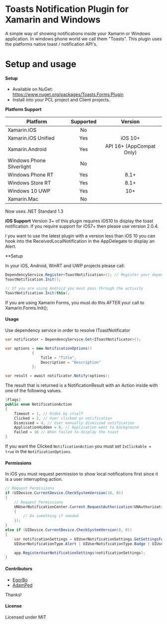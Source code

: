 Toasts Notification Plugin for Xamarin and Windows
===================

A simple way of showing notifications inside your Xamarin or Windows application. In windows phone world we call them "Toasts". This plugin uses the platforms native toast / notification API's.

Setup and usage
===================
#### Setup
* Available on NuGet: https://www.nuget.org/packages/Toasts.Forms.Plugin
* Install into your PCL project and Client projects.

**Platform Support**

|Platform|Supported|Version|
| ------------------- | :-----------: | :------------------: |
|Xamarin.iOS|No||
|Xamarin.iOS Unified|Yes|iOS 10+|
|Xamarin.Android|Yes|API 16+ (AppCompat Only)|
|Windows Phone Silverlight|No||
|Windows Phone RT|Yes|8.1+|
|Windows Store RT|Yes|8.1+|
|Windows 10 UWP|Yes|10+|
|Xamarin.Mac|No||

Now uses .NET Standard 1.3

**iOS Support**
Version 3+ of this plugin requires iOS10 to display the toast notification. If you require support for iOS7+ then please use version 2.0.4.

I you want to use the latest plugin with a version less than iOS 10 you can hook into the ReceivedLocalNotification in the AppDelegate to display an Alert.

**Setup

In your iOS, Android, WinRT and UWP projects please call:

```csharp
DependencyService.Register<ToastNotification>(); // Register your dependency
ToastNotification.Init();

// If you are using Android you must pass through the activity
ToastNotification.Init(this);
```

If you are using Xamarin Forms, you must do this AFTER your call to Xamarin.Forms.Init();

#### Usage
Use dependency service in order to resolve IToastNotificator
```csharp
var notificator = DependencyService.Get<IToastNotificator>();

var options = new NotificationOptions()
            {
                Title = "Title",
                Description = "Description"
            };

var result = await notificator.Notify(options);
```

The result that is returned is a NotificationResult with an Action inside with one of the following values.
```csharp
[Flags]
public enum NotificationAction
{
    Timeout = 1, // Hides by itself
    Clicked = 2, // User clicked on notification
    Dismissed = 4, // User manually dismissed notification
    ApplicationHidden = 8, // Application went to background
    Failed = 16 // When failed to display the toast
}
```

If you want the Clicked `NotificationAction` you must set `IsClickable = true` in the `NotificationOptions`.

#### Permissions

In iOS you must request permission to show local notifications first since it is a user interrupting action.

```csharp
// Request Permissions
if (UIDevice.CurrentDevice.CheckSystemVersion(10, 0))
{
    // Request Permissions
    UNUserNotificationCenter.Current.RequestAuthorization(UNAuthorizationOptions.Alert | UNAuthorizationOptions.Badge | UNAuthorizationOptions.Sound, (granted, error) =>
    {
        // Do something if needed
    });
}
else if (UIDevice.CurrentDevice.CheckSystemVersion(8, 0))
{
    var notificationSettings = UIUserNotificationSettings.GetSettingsForTypes(
    UIUserNotificationType.Alert | UIUserNotificationType.Badge | UIUserNotificationType.Sound, null);

    app.RegisterUserNotificationSettings(notificationSettings);
}
```

#### Contributors
* [EgorBo](https://github.com/EgorBo)
* [AdamPed](https://github.com/AdamPed)

Thanks!

#### License
Licensed under MIT
